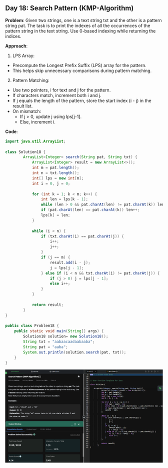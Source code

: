 ## Day 18: Search Pattern (KMP-Algorithm)

**Problem**: Given two strings, one is a text string txt and the other is a pattern string pat. The task is to print the indexes of all the occurrences of the pattern string in the text string. Use 0-based indexing while returning the indices. 

**Approach**:
1. LPS Array:
  - Precompute the Longest Prefix Suffix (LPS) array for the pattern.
  - This helps skip unnecessary comparisons during pattern matching.

2. Pattern Matching:
  - Use two pointers, i for text and j for the pattern.
  - If characters match, increment both i and j.
  - If j equals the length of the pattern, store the start index (i - j) in the result list.
  - On mismatch:
    - If j > 0, update j using lps[j-1].
    - Else, increment i.

**Code**:
```java
import java.util.ArrayList;

class Solution18 {
        ArrayList<Integer> search(String pat, String txt) {
            ArrayList<Integer> result = new ArrayList<>();
            int m = pat.length();
            int n = txt.length();
            int[] lps = new int[m];
            int i = 0, j = 0;

            for (int k = 1; k < m; k++) {
                int len = lps[k - 1];
                while (len > 0 && pat.charAt(len) != pat.charAt(k)) len = lps[len - 1];
                if (pat.charAt(len) == pat.charAt(k)) len++;
                lps[k] = len;
            }

            while (i < n) {
                if (txt.charAt(i) == pat.charAt(j)) {
                    i++;
                    j++;
                }
                if (j == m) {
                    result.add(i - j);
                    j = lps[j - 1];
                } else if (i < n && txt.charAt(i) != pat.charAt(j)) {
                    if (j > 0) j = lps[j - 1];
                    else i++;
                }
            }

            return result;
        }
}

public class Problem18 {
    public static void main(String[] args) {
        Solution18 solution= new Solution18();
        String txt = "aabaacaadaabaaba";
        String pat = "aaba";
        System.out.println(solution.search(pat, txt));
    }
}
```
![Day 18 Output](./Day18-Screenshot.png)
